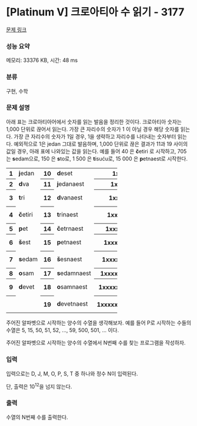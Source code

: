 # [Platinum V] 크로아티아 수 읽기 - 3177 

[문제 링크](https://www.acmicpc.net/problem/3177) 

### 성능 요약

메모리: 33376 KB, 시간: 48 ms

### 분류

구현, 수학

### 문제 설명

<p>아래 표는 크로아티아어에서 숫자를 읽는 발음을 정리한 것이다. 크로아티아 숫자는 1,000 단위로 끊어서 읽는다. 가장 큰 자리수의 숫자가 1 이 아닐 경우 해당 숫자를 읽는다. 가장 큰 자리수의 숫자가 1일 경우, 1을 생략하고 자리수를 나타내는 숫자부터 읽는다. 예외적으로 1은 jedan 그대로 발음하며,  1,000 단위로 끊은 결과가 11과 19 사이의 값일 경우, 아래 표에 나와있는 값을 읽는다. 예를 들어 40 은 <strong>č</strong>etiri 로 시작하고, 705 는 <strong>s</strong>edam으로, 150 은 <strong>s</strong>to로, 1 500 은 <strong>t</strong>isuću로, 15 000 은 <strong>p</strong>etnaest로 시작한다.</p>

<table class="table table-bordered" style="width:60%">
	<tbody>
		<tr>
			<th>1</th>
			<td><strong>j</strong>edan</td>
			<th>10</th>
			<td><strong>d</strong>eset</td>
			<th>1xx</th>
			<td><strong>s</strong>to</td>
		</tr>
		<tr>
			<th>2</th>
			<td><strong>d</strong>va</td>
			<th>11</th>
			<td><strong>j</strong>edanaest</td>
			<th>1xxx</th>
			<td><strong>t</strong>isuću</td>
		</tr>
		<tr>
			<th>3</th>
			<td><strong>t</strong>ri</td>
			<th>12</th>
			<td><strong>d</strong>vanaest</td>
			<th>1xxxx</th>
			<td><strong>d</strong>eset tisuća</td>
		</tr>
		<tr>
			<th>4</th>
			<td><strong>č</strong>etiri</td>
			<th>13</th>
			<td><strong>t</strong>rinaest</td>
			<th>1xxxxx</th>
			<td><strong>s</strong>to tisuća</td>
		</tr>
		<tr>
			<th>5</th>
			<td><strong>p</strong>et</td>
			<th>14</th>
			<td><strong>č</strong>etrnaest</td>
			<th>1xxxxxx</th>
			<td><strong>m</strong>ilijun</td>
		</tr>
		<tr>
			<th>6</th>
			<td><strong>š</strong>est</td>
			<th>15</th>
			<td><strong>p</strong>etnaest</td>
			<th>1xxxxxxx</th>
			<td><strong>d</strong>eset milijuna</td>
		</tr>
		<tr>
			<th>7</th>
			<td><strong>s</strong>edam</td>
			<th>16</th>
			<td><strong>š</strong>esnaest</td>
			<th>1xxxxxxxx</th>
			<td><strong>s</strong>to milijuna</td>
		</tr>
		<tr>
			<th>8</th>
			<td><strong>o</strong>sam</td>
			<th>17</th>
			<td><strong>s</strong>edamnaest</td>
			<th>1xxxxxxxxx</th>
			<td><strong>m</strong>ilijarda</td>
		</tr>
		<tr>
			<th>9</th>
			<td><strong>d</strong>evet</td>
			<th>18</th>
			<td><strong>o</strong>samnaest</td>
			<th>1xxxxxxxxxx</th>
			<td><strong>d</strong>eset milijardi</td>
		</tr>
		<tr>
			<th> </th>
			<td> </td>
			<th>19</th>
			<td><strong>d</strong>evetnaest</td>
			<th>1xxxxxxxxxxx</th>
			<td><strong>s</strong>to milijardi</td>
		</tr>
	</tbody>
</table>

<p>주어진 알파벳으로 시작하는 양수의 수열을 생각해보자. 예를 들어 P로 시작하는 수들의 수열은 5, 15, 50, 51, 52, ..., 59, 500, 501, ... 이다.</p>

<p>주어진 알파벳으로 시작하는 양수의 수열에서 N번째 수를 찾는 프로그램을 작성하자.</p>

### 입력 

 <p>입력으로는 D, J, M, O, P, S, T 중 하나와 정수 N이 입력된다.</p>

<p>단, 출력은 10<sup>12</sup>을 넘지 않는다.</p>

### 출력 

 <p>수열의 N번째 수를 출력한다.</p>

